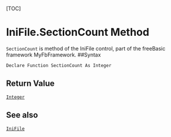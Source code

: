 [TOC]
# IniFile.SectionCount Method

`SectionCount` is method of the IniFile control, part of the freeBasic framework MyFbFramework.
##Syntax
```freeBasic
Declare Function SectionCount As Integer
```


## Return Value
[`Integer`]("https://www.freebasic.net/wiki/KeyPgInteger")
## See also
[`IniFile`](IniFile.md)
